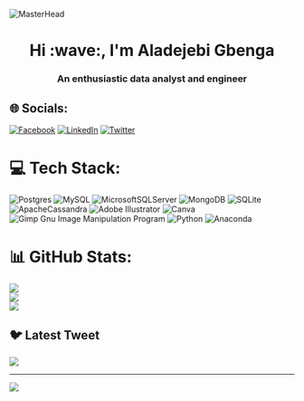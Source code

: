 ![MasterHead](https://images.unsplash.com/photo-1504805572947-34fad45aed93?ixlib=rb-4.0.3&ixid=MnwxMjA3fDB8MHxzZWFyY2h8M3x8Y292ZXIlMjBwaG90b3xlbnwwfHwwfHw%3D&w=1000&q=80)
<h1 align="center">Hi :wave:, I'm Aladejebi Gbenga</h1>
<h3 align="center">An enthusiastic data analyst and engineer</h3>

## 🌐 Socials:
[![Facebook](https://img.shields.io/badge/Facebook-%231877F2.svg?logo=Facebook&logoColor=white)](https://facebook.com/https://www.facebook.com/profile.php?id=100087508114245) [![LinkedIn](https://img.shields.io/badge/LinkedIn-%230077B5.svg?logo=linkedin&logoColor=white)](https://linkedin.com/in/https://www.linkedin.com/in/gbenga-aladejebi-9bba34108/) [![Twitter](https://img.shields.io/badge/Twitter-%231DA1F2.svg?logo=Twitter&logoColor=white)](https://twitter.com/https://twitter.com/CERTIFIEDsammie)

# 💻 Tech Stack:
![Postgres](https://img.shields.io/badge/postgres-%23316192.svg?style=for-the-badge&logo=postgresql&logoColor=white) ![MySQL](https://img.shields.io/badge/mysql-%2300f.svg?style=for-the-badge&logo=mysql&logoColor=white) ![MicrosoftSQLServer](https://img.shields.io/badge/Microsoft%20SQL%20Sever-CC2927?style=for-the-badge&logo=microsoft%20sql%20server&logoColor=white) ![MongoDB](https://img.shields.io/badge/MongoDB-%234ea94b.svg?style=for-the-badge&logo=mongodb&logoColor=white) ![SQLite](https://img.shields.io/badge/sqlite-%2307405e.svg?style=for-the-badge&logo=sqlite&logoColor=white) ![ApacheCassandra](https://img.shields.io/badge/cassandra-%231287B1.svg?style=for-the-badge&logo=apache-cassandra&logoColor=white) ![Adobe Illustrator](https://img.shields.io/badge/adobeillustrator-%23FF9A00.svg?style=for-the-badge&logo=adobeillustrator&logoColor=white) ![Canva](https://img.shields.io/badge/Canva-%2300C4CC.svg?style=for-the-badge&logo=Canva&logoColor=white) ![Gimp Gnu Image Manipulation Program](https://img.shields.io/badge/Gimp-657D8B?style=for-the-badge&logo=gimp&logoColor=FFFFFF) ![Python](https://img.shields.io/badge/python-3670A0?style=for-the-badge&logo=python&logoColor=ffdd54) ![Anaconda](https://img.shields.io/badge/Anaconda-%2344A833.svg?style=for-the-badge&logo=anaconda&logoColor=white)
# 📊 GitHub Stats:
![](https://github-readme-stats.vercel.app/api?username=certifiedSAMMIE09&theme=merko&hide_border=false&include_all_commits=false&count_private=false)<br/>
![](https://github-readme-streak-stats.herokuapp.com/?user=certifiedSAMMIE09&theme=merko&hide_border=false)<br/>
![](https://github-readme-stats.vercel.app/api/top-langs/?username=certifiedSAMMIE09&theme=merko&hide_border=false&include_all_commits=false&count_private=false&layout=compact)

## 🐦 Latest Tweet
[![](https://gtce.itsvg.in/api?username=https://twitter.com/CERTIFIEDsammie)](https://github.com/VishwaGauravIn/github-twitter-card-embed)

---
[![](https://visitcount.itsvg.in/api?id=certifiedSAMMIE09&icon=0&color=0)](https://visitcount.itsvg.in)

<!-- Proudly created with GPRM ( https://gprm.itsvg.in ) -->
